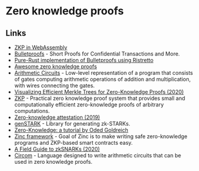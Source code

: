 # Zero knowledge proofs

## Links

* [ZKP in WebAssembly](https://zkwasm.kobi.one/)
* [Bulletproofs](https://crypto.stanford.edu/bulletproofs/) - Short Proofs for Confidential Transactions and More.
* [Pure-Rust implementation of Bulletproofs using Ristretto](https://github.com/dalek-cryptography/bulletproofs)
* [Awesome zero knowledge proofs](https://github.com/matter-labs/awesome-zero-knowledge-proofs)
* [Arithmetic Circuits](https://github.com/adjoint-io/arithmetic-circuits) - Low-level representation of a program that consists of gates computing arithmetic operations of addition and multiplication, with wires connecting the gates.
* [Visualizing Efficient Merkle Trees for Zero-Knowledge Proofs \(2020\)](https://kndrck.co/posts/efficient-merkletrees-zk-proofs/)
* [ZKP](https://github.com/adjoint-io/zkp) - Practical zero knowledge proof system that provides small and computationally efficient zero-knowledge proofs of arbitrary computations.
* [Zero-knowledge attestation \(2019\)](https://www.imperialviolet.org/2019/01/01/zkattestation.html)
* [genSTARK](https://github.com/GuildOfWeavers/genSTARK) - Library for generating zk-STARKs.
* [Zero-Knowledge: a tutorial by Oded Goldreich](http://www.wisdom.weizmann.ac.il/~oded/zk-tut02.html)
* [Zinc framework](https://github.com/matter-labs/zinc) - Goal of Zinc is to make writing safe zero-knowledge programs and ZKP-based smart contracts easy.
* [A Field Guide to zkSNARKs \(2020\)](https://write.as/knowledgeprover/zero-knowledge-proof-systems-a-primer)
* [Circom](https://github.com/iden3/circom) - Language designed to write arithmetic circuits that can be used in zero knowledge proofs.

